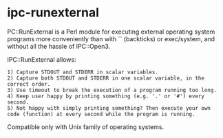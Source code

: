 ipc-runexternal
===============

PC::RunExternal is a Perl module for executing external operating system programs more conveniently than with \`\` (backticks) or exec/system, and without all the hassle of IPC::Open3.

IPC::RunExternal allows:

    1) Capture STDOUT and STDERR in scalar variables.
    2) Capture both STDOUT and STDERR in one scalar variable, in the correct order.
    3) Use timeout to break the execution of a program running too long.
    4) Keep user happy by printing something (e.g. '.' or '#') every second.
    5) Not happy with simply printing something? Then execute your own code (function) at every second while the program is running.

Compatible only with Unix family of operating systems.

